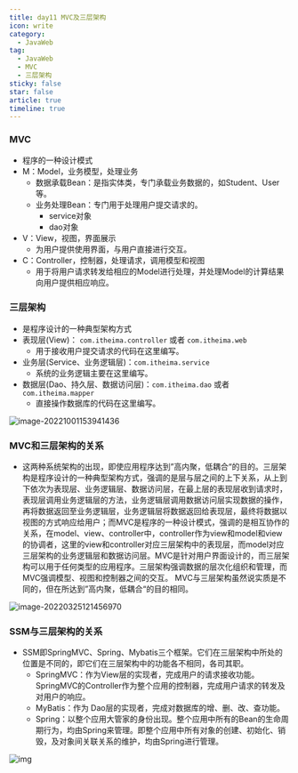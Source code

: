 ```yaml
---
title: day11 MVC及三层架构
icon: write
category:
  - JavaWeb
tag:
  - JavaWeb
  - MVC
  - 三层架构
sticky: false
star: false
article: true
timeline: true
---
```

### MVC

* 程序的一种设计模式
* M：Model，业务模型，处理业务
  * 数据承载Bean：是指实体类，专门承载业务数据的，如Student、User等。
  * 业务处理Bean：专门用于处理用户提交请求的。
    * service对象
    * dao对象
* V：View，视图，界面展示
  * 为用户提供使用界面，与用户直接进行交互。
* C：Controller，控制器，处理请求，调用模型和视图
  * 用于将用户请求转发给相应的Model进行处理，并处理Model的计算结果向用户提供相应响应。

### 三层架构

* 是程序设计的一种典型架构方式
* 表现层(View)： `com.itheima.controller` 或者 `com.itheima.web`
  * 用于接收用户提交请求的代码在这里编写。
* 业务层(Service、业务逻辑层)：`com.itheima.service`
  * 系统的业务逻辑主要在这里编写。
* 数据层(Dao、持久层、数据访问层)：`com.itheima.dao` 或者 `com.itheima.mapper`
  * 直接操作数据库的代码在这里编写。

![image-20221001153941436](https://markdown-1308523627.cos.ap-chengdu.myqcloud.com/typora/image-20221001153941436.png)

### MVC和三层架构的关系


- 这两种系统架构的出现，即使应用程序达到”高内聚，低耦合“的目的。三层架构是程序设计的一种典型架构方式，强调的是层与层之间的上下关系，从上到下依次为表现层、业务逻辑层、数据访问层，在最上层的表现层收到请求时，表现层调用业务逻辑层的方法，业务逻辑层调用数据访问层实现数据的操作，再将数据返回至业务逻辑层，业务逻辑层将数据返回给表现层，最终将数据以视图的方式响应给用户；而MVC是程序的一种设计模式，强调的是相互协作的关系，在model、view、controller中，controller作为view和model和view的协调者，这里的view和controller对应三层架构中的表现层，而model对应三层架构的业务逻辑层和数据访问层。MVC是针对用户界面设计的，而三层架构可以用于任何类型的应用程序。三层架构强调数据的层次化组织和管理，而MVC强调模型、视图和控制器之间的交互。 MVC与三层架构虽然说实质是不同的，但在所达到”高内聚，低耦合“的目的相同。

![image-20220325121456970](https://markdown-1308523627.cos.ap-chengdu.myqcloud.com/typora/image-20220325121456970.png)

### SSM与三层架构的关系

- SSM即SpringMVC、Spring、Mybatis三个框架。它们在三层架构中所处的位置是不同的，即它们在三层架构中的功能各不相同，各司其职。
  - SpringMVC：作为View层的实现者，完成用户的请求接收功能。SpringMVC的Controller作为整个应用的控制器，完成用户请求的转发及对用户的响应。
  - MyBatis：作为 Dao层的实现者，完成对数据库的增、删、改、查功能。
  - Spring：以整个应用大管家的身份出现。整个应用中所有的Bean的生命周期行为，均由Spring来管理。即整个应用中所有对象的创建、初始化、销毁，及对象间关联关系的维护，均由Spring进行管理。

![img](https://markdown-1308523627.cos.ap-chengdu.myqcloud.com/typora/6795acbfc2ca254b6bc069c2b80a7f8b~tplv-t2oaga2asx-zoom-in-crop-mark:3024:0:0:0.awebp)
